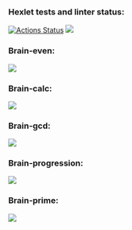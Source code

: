 ### Hexlet tests and linter status:
[![Actions Status](https://github.com/gaivorskiy/frontend-project-44/workflows/hexlet-check/badge.svg)](https://github.com/gaivorskiy/frontend-project-44/actions)
<a href="https://codeclimate.com/github/gaivorskiy/frontend-project-44/maintainability"><img src="https://api.codeclimate.com/v1/badges/ae1b60500ee0a57c61e7/maintainability" /></a>
### Brain-even:
<a href="https://asciinema.org/a/dbHSnD8leWg0XsT7kHRhwVImx" target="_blank"><img src="https://asciinema.org/a/dbHSnD8leWg0XsT7kHRhwVImx.svg" /></a>
### Brain-calc:
<a href="https://asciinema.org/a/7asDH2vM1Ne0ZLoW7xFdQpxsD" target="_blank"><img src="https://asciinema.org/a/7asDH2vM1Ne0ZLoW7xFdQpxsD.svg" /></a>
### Brain-gcd:
<a href="https://asciinema.org/a/ZZuDfFBLLjoBvh7Bi93O4YINm" target="_blank"><img src="https://asciinema.org/a/ZZuDfFBLLjoBvh7Bi93O4YINm.svg" /></a>
### Brain-progression:
<a href="https://asciinema.org/a/nZJmTcakIl0lVPwWa6maQWRXx" target="_blank"><img src="https://asciinema.org/a/nZJmTcakIl0lVPwWa6maQWRXx.svg" /></a>
### Brain-prime:
<a href="https://asciinema.org/a/U0ZnxyuSbzn9wMlNtbyPurE2b" target="_blank"><img src="https://asciinema.org/a/U0ZnxyuSbzn9wMlNtbyPurE2b.svg" /></a>